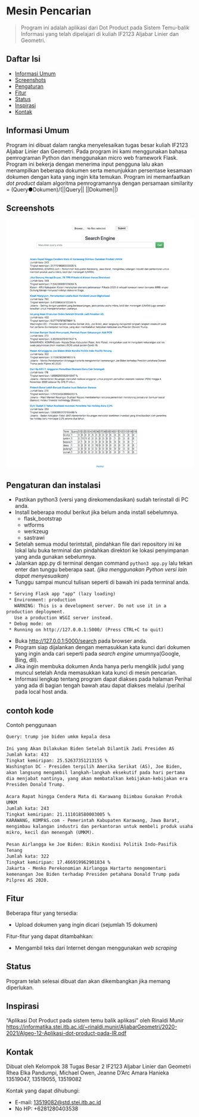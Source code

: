 # Mesin Pencarian
> Program ini adalah aplikasi dari Dot Product pada Sistem Temu-balik Informasi yang telah dipelajari di kuliah IF2123 Aljabar Linier dan Geometri.

## Daftar Isi
* [Informasi Umum](#informasi-umum)
* [Screenshots](#screenshots)
* [Pengaturan](#pengaturan-dan-instalasi)
* [Fitur](#fitur)
* [Status](#status)
* [Inspirasi](#inspirasi)
* [Kontak](#kontak)

## Informasi Umum
Program ini dibuat dalam rangka menyelesaikan tugas besar kuliah IF2123 Aljabar Linier dan Geometri. Pada program ini kami menggunakan bahasa pemrograman Python dan menggunakan micro web framework Flask. Program ini bekerja dengan menerima input pengguna lalu akan menampilkan beberapa dokumen serta menunjukkan persentase kesamaan dokumen dengan kata yang ingin kita temukan. Program ini memanfaatkan <i>dot product</i> dalam algoritma pemrogramannya dengan persamaan similarity = (Query●Dokumen)/(||Query|| ||Dokumen||)

## Screenshots
![screenshot](./test/screenshot2.jpg)

## Pengaturan dan instalasi
* Pastikan python3 (versi yang direkomendasikan) sudah terinstall di PC anda.
* Install beberapa modul berikut jika belum anda install sebelumnya.
  * flask_bootstrap
  * wtforms
  * werkzeug
  * sastrawi
* Setelah semua modul terintstall, pindahkan file dari repository ini ke lokal lalu buka terminal dan pindahkan direktori ke lokasi penyimpanan yang anda gunakan sebelumnya.
* Jalankan app.py di terminal dengan command `python3 app.py` lalu tekan enter dan tunggu beberapa saat. <i>(jika menggunakan Python versi lain dapat menyesuaikan)</i>
* Tunggu sampai muncul tulisan seperti di bawah ini pada terminal anda.
```
 * Serving Flask app "app" (lazy loading)
 * Environment: production
   WARNING: This is a development server. Do not use it in a production deployment.
   Use a production WSGI server instead.
 * Debug mode: on
 * Running on http://127.0.0.1:5000/ (Press CTRL+C to quit)
```

* Buka http://127.0.0.1:5000/search pada browser anda.
* Program siap dijalankan dengan memasukkan kata kunci dari dokumen yang ingin anda cari seperti pada <i>search engine</i> umumnya(Google, Bing, dll). 
* Jika ingin membuka dokumen Anda hanya perlu mengklik judul yang muncul setelah Anda memasukkan kata kunci di mesin pencarian.
* Informasi lengkap tentang program dapat diakses pada halaman Perihal yang ada di bagian tengah bawah atau dapat diakses melalui /perihal pada local host anda.

## contoh kode 
Contoh penggunaan
```
Query: trump joe biden umkm kepala desa

Ini yang Akan Dilakukan Biden Setelah Dilantik Jadi Presiden AS
Jumlah kata: 432
Tingkat kemiripan: 25.52637351213155 %
Washington DC - Presiden terpilih Amerika Serikat (AS), Joe Biden, akan langsung mengambil langkah-langkah eksekutif pada hari pertama dia menjabat nantinya, yang akan membatalkan kebijakan-kebijakan era Presiden Donald Trump.

Acara Rapat hingga Cendera Mata di Karawang Diimbau Gunakan Produk UMKM
Jumlah kata: 243
Tingkat kemiripan: 21.111018580003005 %
KARAWANG, KOMPAS.com - Pemerintah Kabupaten Karawang, Jawa Barat, mengimbau kalangan industri dan perkantoran untuk membeli produk usaha mikro, kecil dan menengah (UMKM).

Pesan Airlangga ke Joe Biden: Bikin Kondisi Politik Indo-Pasifik Tenang
Jumlah kata: 322
Tingkat kemiripan: 17.466919962901834 %
Jakarta - Menko Perekonomian Airlangga Hartarto mengomentari kemenangan Joe Biden terhadap Presiden petahana Donald Trump pada Pilpres AS 2020.
```

## Fitur
Beberapa fitur yang tersedia:
* Upload dokumen yang ingin dicari (sejumlah 15 dokumen)

Fitur-fitur yang dapat ditambahkan:
* Mengambil teks dari Internet dengan menggunakan <i>web scraping</i>

## Status
Program telah selesai dibuat dan akan dikembangkan jika memang diperlukan.

## Inspirasi
“Aplikasi Dot Product pada sistem temu balik aplikasi” oleh Rinaldi Munir
https://informatika.stei.itb.ac.id/~rinaldi.munir/AljabarGeometri/2020-2021/Algeo-12-Aplikasi-dot-product-pada-IR.pdf


## Kontak
Dibuat oleh Kelompok 38 Tugas Besar 2 IF2123 Aljabar Linier dan Geometri  
Rhea Elka Pandumpi, Michael Owen, Jeanne D’Arc Amara Hanieka  
13519047, 13519055, 13519082  

Kontak yang dapat dihubungi:  
* E-mail: 13519082@std.stei.itb.ac.id
* No HP: +6281280403538


